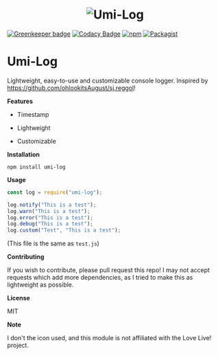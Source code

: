 <h1 align="center">
<img src="https://78.media.tumblr.com/411b7df1ecbbd44c7db811c2d7776e8c/tumblr_olim3aaQ2S1ubcx5fo1_250.png" alt="Umi-Log">
</h1>

[![Greenkeeper badge](https://badges.greenkeeper.io/ohlookitsderpy/umi-log.svg)](https://greenkeeper.io/)
[![Codacy Badge](https://api.codacy.com/project/badge/Grade/a3d22b9e6c0c4b4c86271e65858dbd51)](https://www.codacy.com/app/ohlookitsderpy/umi-log?utm_source=github.com&amp;utm_medium=referral&amp;utm_content=ohlookitsderpy/umi-log&amp;utm_campaign=Badge_Grade)
[![npm](https://img.shields.io/npm/dt/express.svg)](https://www.npmjs.com/package/umi-log)
[![Packagist](https://img.shields.io/packagist/l/doctrine/orm.svg)](https://www.npmjs.com/package/umi-log)

# Umi-Log

Lightweight, easy-to-use and customizable console logger. Inspired by https://github.com/ohlookitsAugust/sj.reggol!

**Features**

* Timestamp

* Lightweight

* Customizable

**Installation**

``npm install umi-log``

**Usage**
```js
const log = require("umi-log");

log.notify("This is a test");
log.warn("This is a test");
log.error("This is a test");
log.debug("This is a test");
log.custom("Test", "This is a test");
```
(This file is the same as ``test.js``)

**Contributing**

If you wish to contribute, please pull request this repo! I may not accept requests which add more dependencies, as I tried to make this as lightweight as possible.

**License**

MIT

**Note**

I don't the icon used, and this module is not affiliated with the Love Live! project.
